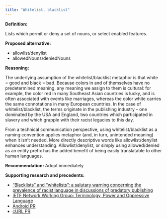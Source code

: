 ```yaml
---
title: "Whitelist, blacklist"
---
```


**Definition:** 

Lists which permit or deny a set of nouns, or select enabled features.

**Proposed alternative:** 

* allowlist/denylist 
* allowedNouns/deniedNouns

**Reasoning:** 

The underlying assumption of the whitelist/blacklist metaphor is that white = good and black = bad. 
Because colors in and of themselves have no predetermined meaning, any meaning we assign to them is cultural: for example, the color red in many Southeast Asian countries is lucky, and is often associated with events like marriages, whereas the color white carries the same connotations in many European countries. 
In the case of whitelist/blacklist, the terms originate in the publishing industry – one dominated by the USA and England, two countries which participated in slavery and which grapple with their racist legacies to this day.

From a technical communication perspective, using whitelist/blacklist as a naming convention applies metaphor (and, in turn, unintended meaning) when it isn’t needed. 
More directly descriptive words like allowlist/denylist enhances understanding. Allowlist/denylist, or simply using allowed/denied as an entity prefix has the added benefit of being easily translatable to other human languages.

**Recommendation:** Adopt immediately

**Supporting research and precedents:**

* [“Blacklists” and “whitelists”: a salutary warning concerning the prevalence of racist language in discussions of predatory publishing](https://www.ncbi.nlm.nih.gov/pmc/articles/PMC6148600/)
* [IETF Network Working Group: Terminology, Power and Oppressive Language](https://tools.ietf.org/html/draft-knodel-terminology)
* [Android PR](https://9to5google.com/wp-content/uploads/sites/4/2020/06/android-aosp-allowlist-explanation.png)
* [cURL PR](https://github.com/curl/curl/pull/5546)
